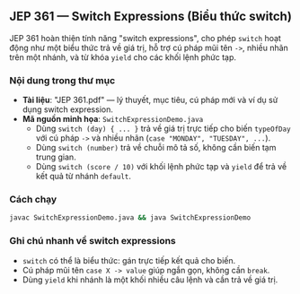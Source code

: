 ## JEP 361 — Switch Expressions (Biểu thức switch)

JEP 361 hoàn thiện tính năng "switch expressions", cho phép `switch` hoạt động như một biểu thức trả về giá trị, hỗ trợ cú pháp mũi tên `->`, nhiều nhãn trên một nhánh, và từ khóa `yield` cho các khối lệnh phức tạp.

### Nội dung trong thư mục
- **Tài liệu**: "JEP 361.pdf" — lý thuyết, mục tiêu, cú pháp mới và ví dụ sử dụng switch expression.
- **Mã nguồn minh họa**: `SwitchExpressionDemo.java`
  - Dùng `switch (day) { ... }` trả về giá trị trực tiếp cho biến `typeOfDay` với cú pháp `->` và nhiều nhãn (`case "MONDAY", "TUESDAY", ...`).
  - Dùng `switch (number)` trả về chuỗi mô tả số, không cần biến tạm trung gian.
  - Dùng `switch (score / 10)` với khối lệnh phức tạp và `yield` để trả về kết quả từ nhánh `default`.

### Cách chạy
```bash
javac SwitchExpressionDemo.java && java SwitchExpressionDemo
```

### Ghi chú nhanh về switch expressions
- `switch` có thể là biểu thức: gán trực tiếp kết quả cho biến.
- Cú pháp mũi tên `case X -> value` giúp ngắn gọn, không cần `break`.
- Dùng `yield` khi nhánh là một khối nhiều câu lệnh và cần trả về giá trị.

